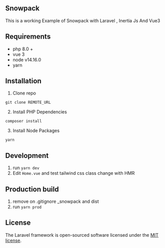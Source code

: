 ## Snowpack

This is a working Example of Snowpack with Laravel , Inertia Js And Vue3
## Requirements
- php 8.0 +
- vue 3
- node v14.16.0
- yarn

## Installation
1. Clone repo

```
git clone REMOTE_URL 
```

2. Install PHP Dependencies

```
composer install
```

3. Install Node Packages

```
yarn
```

## Development
1. run `yarn dev`
2. Edit `Home.vue` and test tailwind css class change with HMR

## Production build
1. remove on .gitignore _snowpack and dist
2. run `yarn prod`
## License

The Laravel framework is open-sourced software licensed under the [MIT license](https://opensource.org/licenses/MIT).
